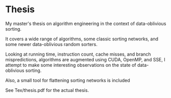 # Thesis
My master's thesis on algorithm engineering in the context of data-oblivious sorting.

It covers a wide range of algorithms, some classic sorting networks, and some newer data-oblivious random sorters.

Looking at running time, instruction count, cache misses, and branch mispredictions, algorithms are augmented using CUDA, OpenMP, and SSE, I attempt to make some interesting observations on the state of data-oblivious sorting.

Also, a small tool for flattening sorting networks is included

See Tex/thesis.pdf for the actual thesis.

